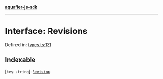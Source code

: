 [**aquafier-js-sdk**](../README.md)

***

# Interface: Revisions

Defined in: [types.ts:131](https://github.com/inblockio/aqua-verifier-js-lib/blob/8585c670e387bba02324c5d1649cefbfbcc39ce3/src/types.ts#L131)

## Indexable

\[`key`: `string`\]: [`Revision`](Revision.md)
